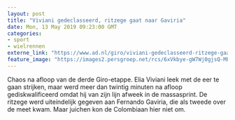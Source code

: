 ```yaml
---
layout: post
title: "Viviani gedeclasseerd, ritzege gaat naar Gaviria"
date: Mon, 13 May 2019 09:23:00 GMT
categories: 
- sport 
- wielrennen 
externe_link: "https://www.ad.nl/giro/viviani-gedeclasseerd-ritzege-gaat-naar-gaviria~ac953aaa/"
feature_image: "https://images2.persgroep.net/rcs/6xVkbye-gW7Wj0gjsQ-MPTZ14ro/diocontent/148255465/_fitwidth/400/?appId=21791a8992982cd8da851550a453bd7f&quality=0.7"
---
```


Chaos na afloop van de derde Giro-etappe. Elia Viviani leek met de eer te gaan strijken, maar werd meer dan twintig minuten na afloop gediskwalificeerd omdat hij van zijn lijn afweek in de massasprint. De ritzege werd uiteindelijk gegeven aan Fernando Gaviria, die als tweede over de meet kwam. Maar juichen kon de Colombiaan hier niet om.
